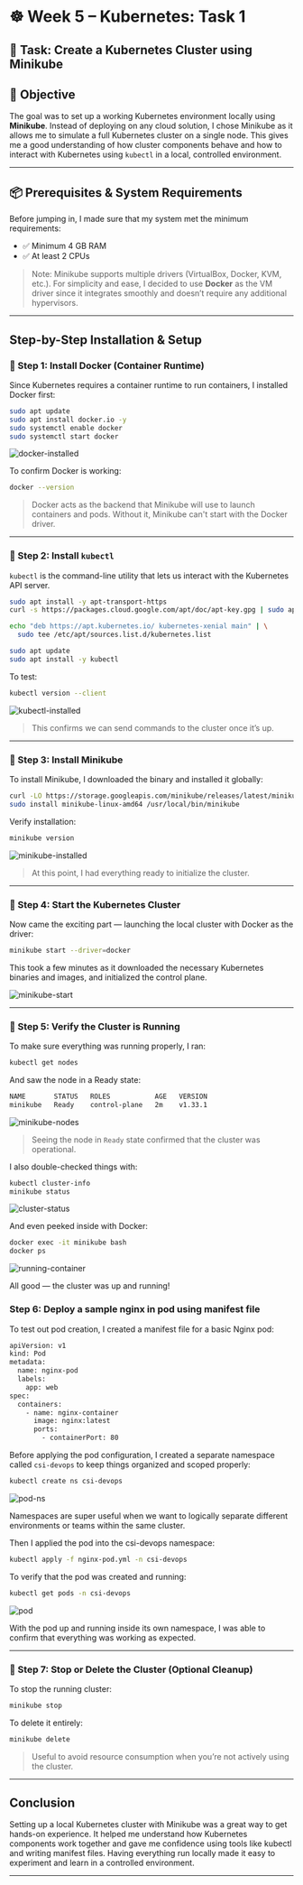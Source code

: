 # ☸️ Week 5 – Kubernetes: Task 1

## 📌 Task: Create a Kubernetes Cluster using Minikube

## 🎯 Objective

The goal was to set up a working Kubernetes environment locally using **Minikube**. Instead of deploying on any  cloud solution, I chose Minikube as it allows me to simulate a full Kubernetes cluster on a single node. This gives me a good understanding of how cluster components behave and how to interact with Kubernetes using `kubectl` in a local, controlled environment.

---

## 📦 Prerequisites & System Requirements

Before jumping in, I made sure that my system met the minimum requirements:

* ✅ Minimum 4 GB RAM
* ✅ At least 2 CPUs

> Note: Minikube supports multiple drivers (VirtualBox, Docker, KVM, etc.). For simplicity and ease, I decided to use **Docker** as the VM driver since it integrates smoothly and doesn’t require any additional hypervisors.

---

## Step-by-Step Installation & Setup

### 🔹 Step 1: Install Docker (Container Runtime)

Since Kubernetes requires a container runtime to run containers, I installed Docker first:

```bash
sudo apt update
sudo apt install docker.io -y
sudo systemctl enable docker
sudo systemctl start docker
```

![docker-installed](./snapshots/docker-installed.jpg)

To confirm Docker is working:

```bash
docker --version
```

> Docker acts as the backend that Minikube will use to launch containers and pods. Without it, Minikube can't start with the Docker driver.

---

### 🔹 Step 2: Install `kubectl`

`kubectl` is the command-line utility that lets us interact with the Kubernetes API server.

```bash
sudo apt install -y apt-transport-https
curl -s https://packages.cloud.google.com/apt/doc/apt-key.gpg | sudo apt-key add -

echo "deb https://apt.kubernetes.io/ kubernetes-xenial main" | \
  sudo tee /etc/apt/sources.list.d/kubernetes.list

sudo apt update
sudo apt install -y kubectl
```

To test:

```bash
kubectl version --client
```

![kubectl-installed](./snapshots/installed-kubectl.jpg)

> This confirms we can send commands to the cluster once it’s up.

---

### 🔹 Step 3: Install Minikube

To install Minikube, I downloaded the binary and installed it globally:

```bash
curl -LO https://storage.googleapis.com/minikube/releases/latest/minikube-linux-amd64
sudo install minikube-linux-amd64 /usr/local/bin/minikube
```

Verify installation:

```bash
minikube version
```

![minikube-installed](./snapshots/minikube-installed.jpg)

> At this point, I had everything ready to initialize the cluster.

---

### 🔹 Step 4: Start the Kubernetes Cluster

Now came the exciting part — launching the local cluster with Docker as the driver:

```bash
minikube start --driver=docker
```

This took a few minutes as it downloaded the necessary Kubernetes binaries and images, and initialized the control plane.

![minikube-start](./snapshots/minikube-started.jpg)

---

### 🔹 Step 5: Verify the Cluster is Running

To make sure everything was running properly, I ran:

```bash
kubectl get nodes
```

And saw the node in a Ready state:

```bash
NAME       STATUS   ROLES           AGE   VERSION
minikube   Ready    control-plane   2m    v1.33.1
```

![minikube-nodes](./snapshots/minikube-nodes.jpg)

> Seeing the node in `Ready` state confirmed that the cluster was operational.

I also double-checked things with:

```bash
kubectl cluster-info
minikube status
```

![cluster-status](./snapshots/minikube-status.jpg)

And even peeked inside with Docker:

```bash
docker exec -it minikube bash
docker ps
```

![running-container](./snapshots/running-pods.jpg)

All good — the cluster was up and running!

### Step 6: Deploy a sample nginx in pod using manifest file

To test out pod creation, I created a manifest file for a basic Nginx pod:

```bash
apiVersion: v1
kind: Pod
metadata:
  name: nginx-pod
  labels:
    app: web
spec:
  containers:
    - name: nginx-container
      image: nginx:latest
      ports:
        - containerPort: 80
```

Before applying the pod configuration, I created a separate namespace called `csi-devops` to keep things organized and scoped properly:

```bash
kubectl create ns csi-devops
```

![pod-ns](./snapshots/ns)

Namespaces are super useful when we want to logically separate different environments or teams within the same cluster.

Then I applied the pod into the csi-devops namespace:

```bash
kubectl apply -f nginx-pod.yml -n csi-devops
```

To verify that the pod was created and running:

```bash
kubectl get pods -n csi-devops
```

![pod](./snapshots/pod.jpg)

With the pod up and running inside its own namespace, I was able to confirm that everything was working as expected.


---

### 🔹 Step 7: Stop or Delete the Cluster (Optional Cleanup)

To stop the running cluster:

```bash
minikube stop
```

To delete it entirely:

```bash
minikube delete
```

> Useful to avoid resource consumption when you’re not actively using the cluster.

---

## Conclusion

Setting up a local Kubernetes cluster with Minikube was a great way to get hands-on experience. It helped me understand how Kubernetes components work together and gave me confidence using tools like kubectl and writing manifest files. Having everything run locally made it easy to experiment and learn in a controlled environment.

---